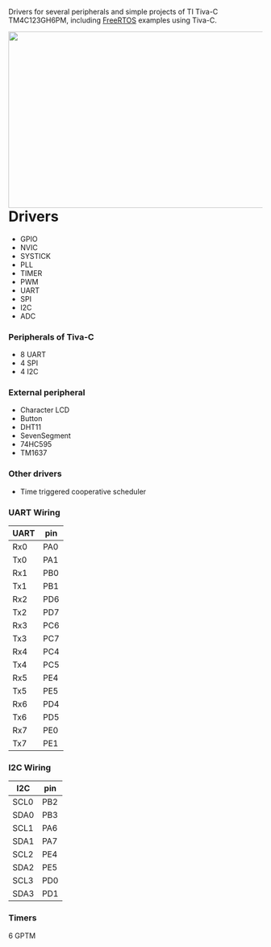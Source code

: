 Drivers for several peripherals and simple projects of TI Tiva-C TM4C123GH6PM, including [FreeRTOS](https://github.com/Mohammed-AhmedAF/ARM/tree/master/tiva-c/Examples/FreeRTOS) examples using Tiva-С.

<img align="right" width="600" height="350" src="https://www.ti.com/content/dam/ticom/images/products/ic/processors/evm-boards/ek-tm4c123gxl-top.png:meduim">

# Drivers
- GPIO
- NVIC
- SYSTICK
- PLL
- TIMER
- PWM
- UART
- SPI
- I2C
- ADC

### Peripherals of Tiva-C
* 8 UART
* 4 SPI
* 4 I2C

### External peripheral
* Character LCD
* Button
* DHT11
* SevenSegment
* 74HC595
* TM1637

### Other drivers
* Time triggered cooperative scheduler

### UART Wiring
| UART | pin |
|---------|---------|
| Rx0 | PA0 |
| Tx0 | PA1 |
| Rx1 | PB0 |
| Tx1 | PB1 |
| Rx2 | PD6 |
| Tx2 | PD7 |
| Rx3 | PC6 |
| Tx3 | PC7 |
| Rx4 | PC4 |
| Tx4 | PC5 |
| Rx5 | PE4 |
| Tx5 | PE5 |
| Rx6 | PD4 |
| Tx6 | PD5 |
| Rx7 | PE0 |
| Tx7 | PE1 |

### I2C Wiring
| I2C | pin |
| ---- | ---- |
| SCL0 | PB2 |
| SDA0 | PB3 |
| SCL1 | PA6 |
| SDA1 | PA7 |
| SCL2 | PE4 |
| SDA2 | PE5 |
| SCL3 | PD0 |
| SDA3 | PD1 |

### Timers
6 GPTM

